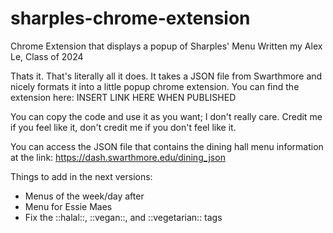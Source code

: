 # sharples-chrome-extension
Chrome Extension that displays a popup of Sharples' Menu
Written my Alex Le, Class of 2024

Thats it. That's literally all it does. 
It takes a JSON file from Swarthmore and nicely formats it
into a little popup chrome extension. You can find the 
extension here:
INSERT LINK HERE WHEN PUBLISHED

You can copy the code and use it as you want; I don't really
care. Credit me if you feel like it, don't credit me if you
don't feel like it.

You can access the JSON file that contains the dining hall
menu information at the link:
https://dash.swarthmore.edu/dining_json

Things to add in the next versions:
 - Menus of the week/day after
 - Menu for Essie Maes
 - Fix the ::halal::, ::vegan::, and ::vegetarian:: tags
